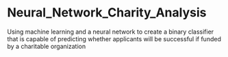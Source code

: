 # Neural_Network_Charity_Analysis
Using machine learning and a neural network to create a binary classifier that is capable of predicting whether applicants will be successful if funded by a charitable organization
